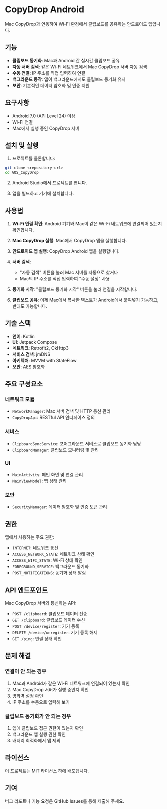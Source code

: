 # CopyDrop Android

Mac CopyDrop과 연동하여 Wi-Fi 환경에서 클립보드를 공유하는 안드로이드 앱입니다.

## 기능

- **클립보드 동기화**: Mac과 Android 간 실시간 클립보드 공유
- **자동 서버 검색**: 같은 Wi-Fi 네트워크에서 Mac CopyDrop 서버 자동 검색
- **수동 연결**: IP 주소를 직접 입력하여 연결
- **백그라운드 동작**: 앱이 백그라운드에서도 클립보드 동기화 유지
- **보안**: 기본적인 데이터 암호화 및 인증 지원

## 요구사항

- Android 7.0 (API Level 24) 이상
- Wi-Fi 연결
- Mac에서 실행 중인 CopyDrop 서버

## 설치 및 실행

1. 프로젝트를 클론합니다:
```bash
git clone <repository-url>
cd AOS_CopyDrop
```

2. Android Studio에서 프로젝트를 엽니다.

3. 앱을 빌드하고 기기에 설치합니다.

## 사용법

1. **Wi-Fi 연결 확인**: Android 기기와 Mac이 같은 Wi-Fi 네트워크에 연결되어 있는지 확인합니다.

2. **Mac CopyDrop 실행**: Mac에서 CopyDrop 앱을 실행합니다.

3. **안드로이드 앱 실행**: CopyDrop Android 앱을 실행합니다.

4. **서버 검색**: 
   - "자동 검색" 버튼을 눌러 Mac 서버를 자동으로 찾거나
   - Mac의 IP 주소를 직접 입력하여 "수동 설정" 사용

5. **동기화 시작**: "클립보드 동기화 시작" 버튼을 눌러 연결을 시작합니다.

6. **클립보드 공유**: 이제 Mac에서 복사한 텍스트가 Android에서 붙여넣기 가능하고, 반대도 가능합니다.

## 기술 스택

- **언어**: Kotlin
- **UI**: Jetpack Compose
- **네트워크**: Retrofit2, OkHttp3
- **서비스 검색**: jmDNS
- **아키텍처**: MVVM with StateFlow
- **보안**: AES 암호화

## 주요 구성요소

### 네트워크 모듈
- `NetworkManager`: Mac 서버 검색 및 HTTP 통신 관리
- `CopyDropApi`: RESTful API 인터페이스 정의

### 서비스
- `ClipboardSyncService`: 포어그라운드 서비스로 클립보드 동기화 담당
- `ClipboardManager`: 클립보드 모니터링 및 관리

### UI
- `MainActivity`: 메인 화면 및 연결 관리
- `MainViewModel`: 앱 상태 관리

### 보안
- `SecurityManager`: 데이터 암호화 및 인증 토큰 관리

## 권한

앱에서 사용하는 주요 권한:

- `INTERNET`: 네트워크 통신
- `ACCESS_NETWORK_STATE`: 네트워크 상태 확인
- `ACCESS_WIFI_STATE`: Wi-Fi 상태 확인
- `FOREGROUND_SERVICE`: 백그라운드 동기화
- `POST_NOTIFICATIONS`: 동기화 상태 알림

## API 엔드포인트

Mac CopyDrop 서버와 통신하는 API:

- `POST /clipboard`: 클립보드 데이터 전송
- `GET /clipboard`: 클립보드 데이터 수신
- `POST /device/register`: 기기 등록
- `DELETE /device/unregister`: 기기 등록 해제
- `GET /ping`: 연결 상태 확인

## 문제 해결

### 연결이 안 되는 경우
1. Mac과 Android가 같은 Wi-Fi 네트워크에 연결되어 있는지 확인
2. Mac CopyDrop 서버가 실행 중인지 확인
3. 방화벽 설정 확인
4. IP 주소를 수동으로 입력해 보기

### 클립보드 동기화가 안 되는 경우
1. 앱에 클립보드 접근 권한이 있는지 확인
2. 백그라운드 앱 실행 권한 확인
3. 배터리 최적화에서 앱 제외

## 라이선스

이 프로젝트는 MIT 라이선스 하에 배포됩니다.

## 기여

버그 리포트나 기능 요청은 GitHub Issues를 통해 제출해 주세요.
